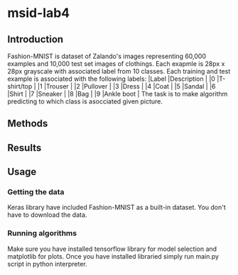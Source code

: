# msid-lab4

## Introduction
Fashion-MNIST is dataset of Zalando's images representing 60,000 examples and 10,000 test set images of clothings. Each exapmle is 28px x 28px grayscale with associated label from 10 classes. Each training and test example is associated with the following labels:
|Label |Description |
|0	   |T-shirt/top |
|1	   |Trouser     |
|2	   |Pullover    |
|3	   |Dress       |
|4	   |Coat        |
|5	   |Sandal      |
|6	   |Shirt       |
|7	   |Sneaker     |
|8	   |Bag         |
|9	   |Ankle boot  |
The task is to make algorithm predicting to which class is asocciated given picture.
## Methods

## Results

## Usage 
### Getting the data
Keras library have included Fashion-MNIST as a built-in dataset. You don't have to download the data. 
### Running algorithms
Make sure you have installed tensorflow library for model selection and matplotlib for plots. Once you have installed libraried simply run main.py script in python interpreter.
